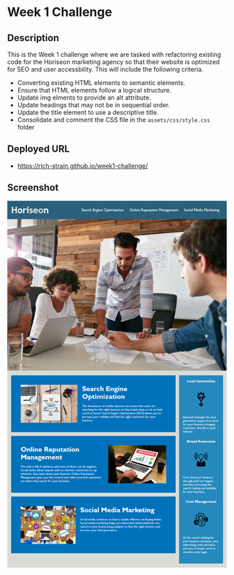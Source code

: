 # Week 1 Challenge

## Description

This is the Week 1 challenge where we are tasked with refactoring existing code for the Horiseon marketing agency so that their website is optimized for SEO and user accessbility. This will include the following criteria.

- Converting existing HTML elements to semantic elements.
- Ensure that HTML elements follow a logical structure.
- Update img elments to provide an alt attribute.
- Update headings that may not be in sequential order.
- Update the title element to use a descriptive title.
- Consolidate and comment the CSS file in the `assets/css/style.css` folder

## Deployed URL
- https://rich-strain.github.io/week1-challenge/

## Screenshot

![Horiseon Homepage](./assets/images/screenshot.png)

